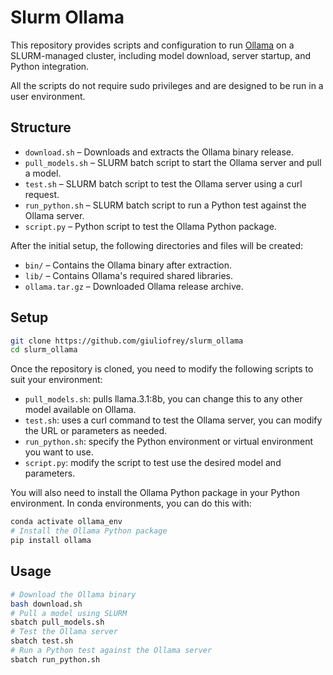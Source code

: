 # Slurm Ollama

This repository provides scripts and configuration to run [Ollama](https://github.com/ollama/ollama) on a SLURM-managed cluster, including model download, server startup, and Python integration. 

All the scripts do not require sudo privileges and are designed to be run in a user environment.

## Structure

- `download.sh` – Downloads and extracts the Ollama binary release.
- `pull_models.sh` – SLURM batch script to start the Ollama server and pull a model.
- `test.sh` – SLURM batch script to test the Ollama server using a curl request.
- `run_python.sh` – SLURM batch script to run a Python test against the Ollama server.
- `script.py` – Python script to test the Ollama Python package.

After the initial setup, the following directories and files will be created:
- `bin/` – Contains the Ollama binary after extraction.
- `lib/` – Contains Ollama's required shared libraries.
- `ollama.tar.gz` – Downloaded Ollama release archive.

## Setup

```sh
git clone https://github.com/giuliofrey/slurm_ollama
cd slurm_ollama
```

Once the repository is cloned, you need to modify the following scripts to suit your environment:
- `pull_models.sh`: pulls llama.3.1:8b, you can change this to any other model available on Ollama.
- `test.sh`: uses a curl command to test the Ollama server, you can modify the URL or parameters as needed.
- `run_python.sh`: specify the Python environment or virtual environment you want to use. 
- `script.py`: modify the script to test use the desired model and parameters.

You will also need to install the Ollama Python package in your Python environment. In conda environments, you can do this with:
```sh
conda activate ollama_env
# Install the Ollama Python package
pip install ollama
```

## Usage

```sh
# Download the Ollama binary
bash download.sh
# Pull a model using SLURM
sbatch pull_models.sh
# Test the Ollama server
sbatch test.sh
# Run a Python test against the Ollama server
sbatch run_python.sh
```
